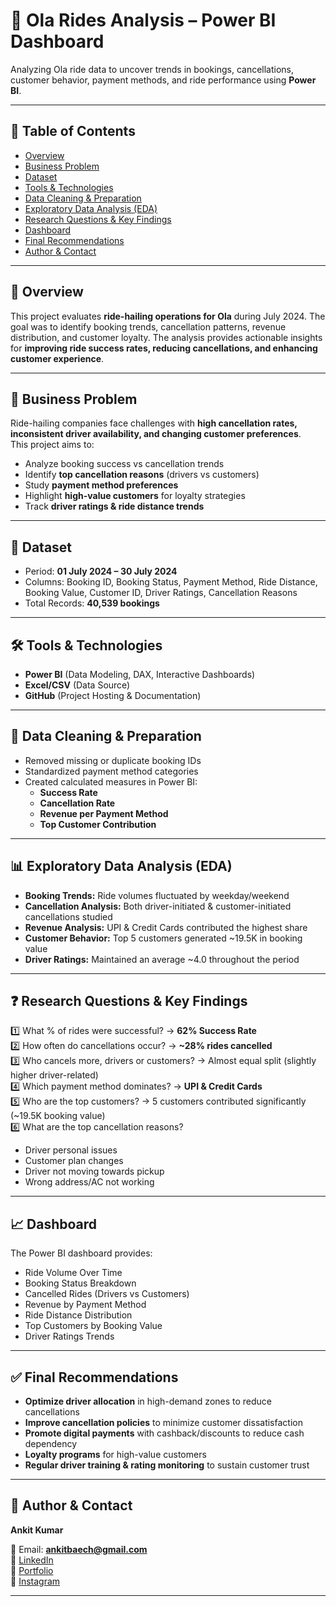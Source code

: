 # 🚖 Ola Rides Analysis – Power BI Dashboard  

Analyzing Ola ride data to uncover trends in bookings, cancellations, customer behavior, payment methods, and ride performance using **Power BI**.  

---

## 📌 Table of Contents
- [Overview](#-overview)  
- [Business Problem](#-business-problem)  
- [Dataset](#-dataset)  
- [Tools & Technologies](#-tools--technologies)  
- [Data Cleaning & Preparation](#-data-cleaning--preparation)  
- [Exploratory Data Analysis (EDA)](#-exploratory-data-analysis-eda)  
- [Research Questions & Key Findings](#-research-questions--key-findings)  
- [Dashboard](#-dashboard)  
- [Final Recommendations](#-final-recommendations)  
- [Author & Contact](#-author--contact)  

---

## 🔎 Overview  
This project evaluates **ride-hailing operations for Ola** during July 2024. The goal was to identify booking trends, cancellation patterns, revenue distribution, and customer loyalty. The analysis provides actionable insights for **improving ride success rates, reducing cancellations, and enhancing customer experience**.  

---

## 💼 Business Problem  
Ride-hailing companies face challenges with **high cancellation rates, inconsistent driver availability, and changing customer preferences**.  
This project aims to:  
- Analyze booking success vs cancellation trends  
- Identify **top cancellation reasons** (drivers vs customers)  
- Study **payment method preferences**  
- Highlight **high-value customers** for loyalty strategies  
- Track **driver ratings & ride distance trends**  

---

## 📂 Dataset  
- Period: **01 July 2024 – 30 July 2024**  
- Columns: Booking ID, Booking Status, Payment Method, Ride Distance, Booking Value, Customer ID, Driver Ratings, Cancellation Reasons  
- Total Records: **40,539 bookings**  

---

## 🛠 Tools & Technologies  
- **Power BI** (Data Modeling, DAX, Interactive Dashboards)  
- **Excel/CSV** (Data Source)  
- **GitHub** (Project Hosting & Documentation)  

---

## 🧹 Data Cleaning & Preparation  
- Removed missing or duplicate booking IDs  
- Standardized payment method categories  
- Created calculated measures in Power BI:  
  - **Success Rate**  
  - **Cancellation Rate**  
  - **Revenue per Payment Method**  
  - **Top Customer Contribution**  

---

## 📊 Exploratory Data Analysis (EDA)  
- **Booking Trends:** Ride volumes fluctuated by weekday/weekend  
- **Cancellation Analysis:** Both driver-initiated & customer-initiated cancellations studied  
- **Revenue Analysis:** UPI & Credit Cards contributed the highest share  
- **Customer Behavior:** Top 5 customers generated ~19.5K in booking value  
- **Driver Ratings:** Maintained an average ~4.0 throughout the period  

---

## ❓ Research Questions & Key Findings  
1️⃣ What % of rides were successful? → **62% Success Rate**  
2️⃣ How often do cancellations occur? → **~28% rides cancelled**  
3️⃣ Who cancels more, drivers or customers? → Almost equal split (slightly higher driver-related)  
4️⃣ Which payment method dominates? → **UPI & Credit Cards**  
5️⃣ Who are the top customers? → 5 customers contributed significantly (~19.5K booking value)  
6️⃣ What are the top cancellation reasons?  
   - Driver personal issues  
   - Customer plan changes  
   - Driver not moving towards pickup  
   - Wrong address/AC not working  

---

## 📈 Dashboard  
The Power BI dashboard provides:  
- Ride Volume Over Time  
- Booking Status Breakdown  
- Cancelled Rides (Drivers vs Customers)  
- Revenue by Payment Method  
- Ride Distance Distribution  
- Top Customers by Booking Value  
- Driver Ratings Trends  

---

## ✅ Final Recommendations  
- **Optimize driver allocation** in high-demand zones to reduce cancellations  
- **Improve cancellation policies** to minimize customer dissatisfaction  
- **Promote digital payments** with cashback/discounts to reduce cash dependency  
- **Loyalty programs** for high-value customers  
- **Regular driver training & rating monitoring** to sustain customer trust  

---

## 👤 Author & Contact  
**Ankit Kumar**  

📧 Email: **ankitbaech@gmail.com**  
🔗 [LinkedIn](https://www.linkedin.com/in/ankitsign)  
🔗 [Portfolio](https://github.com/MrAnkitk)  
🔗 [Instagram](https://instagram.com/ankittsign)  

---
